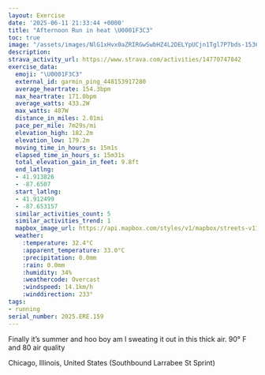 ```yaml
---
layout: Exercise
date: '2025-06-11 21:33:44 +0000'
title: "Afternoon Run in heat \U0001F3C3"
toc: true
image: "/assets/images/NlG1xHvx0aZRIRGwSwbHZ4L2DELYpUCjn1Tgl7P7bds-1536x2048.jpg.jpeg"
description:
strava_activity_url: https://www.strava.com/activities/14770747842
exercise_data:
  emoji: "\U0001F3C3"
  external_id: garmin_ping_448153917280
  average_heartrate: 154.3bpm
  max_heartrate: 171.0bpm
  average_watts: 433.2W
  max_watts: 487W
  distance_in_miles: 2.01mi
  pace_per_mile: 7m29s/mi
  elevation_high: 182.2m
  elevation_low: 179.2m
  moving_time_in_hours_s: 15m1s
  elapsed_time_in_hours_s: 15m31s
  total_elevation_gain_in_feet: 9.8ft
  end_latlng:
  - 41.913826
  - -87.6507
  start_latlng:
  - 41.912499
  - -87.653157
  similar_activities_count: 5
  similar_activities_trend: 1
  mapbox_image_url: https://api.mapbox.com/styles/v1/mapbox/streets-v11/static/path-5+787af2-1.0(_ny~Fdx~uOYFoAIo%40DQA_%40Dc%40%3Fg%40Fw%40Cq%40Di%40A_AJiBFc%40H%5BG%7BAEu%40BwAGWBSFm%40D%5BGS%3F_%40EU%3Fy%40FWF_BFg%40Gq%40AEAEQ%3Fe%40%3Fs%40B_%40Gw%40CsA%3F%7D%40Gy%40Ai%40%3FaAJ%7BADiBEaAAsBKeAAyCGiB%40y%40CkABk%40CY%3FqBDcCEyA%40%7B%40Aq%40FUX%5BV%3F%5EEdA%3F~%40Kf%40%3F%60%40BxAQV%3Fh%40F~AKTBn%40%3F%5CDz%40Gh%40Al%40B%5CExBIdCDR%3FZGXAjAKj%40%3FrAGp%40Ft%40Cd%40FRAP%40DJAd%40BZ%3FXDvBATDfCDfA%40jBAp%40BdBAfBE%5C%40p%40LfC),pin-s-s+e5b22e(-87.65331,41.91472),pin-s-f+89ae00(-87.64880999999998,41.913830000000004)/auto/800x800?access_token=pk.eyJ1Ijoiam9zaGJlY2ttYW4iLCJhIjoiY205eWR2aDd1MWZ6djJrbXc4a3M0bWZleiJ9.XiG9OWkNcZk2QzjJbxLB4A
  weather:
    :temperature: 32.4°C
    :apparent_temperature: 33.0°C
    :precipitation: 0.0mm
    :rain: 0.0mm
    :humidity: 34%
    :weathercode: Overcast
    :windspeed: 14.1km/h
    :winddirection: 233°
tags:
- running
serial_number: 2025.ERE.159
---
```

Finally it’s summer and hoo boy am I sweating it out in this thick air. 90° F and 80 air quality

Chicago, Illinois, United States (Southbound Larrabee St Sprint)
